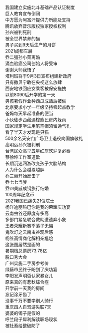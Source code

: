 我国建立实施北斗基础产品认证制度  
巨人教育宣布倒闭  
中方愿为阿富汗提供力所能及支持  
腾讯放弃音乐版权独家授权权利  
孙兴被判死刑  
被全世界禁养的猫  
男子买到9天后生产的月饼  
2021成都车展  
乔二强孙小茉离婚  
滴血验癌公司创始人将受审  
谢谢大师我悟了  
塔利班将于9月3日宣布组建新政府  
只有撒贝宁敢在央视这么放肆  
西安地铁回应女乘客被保安拖拽  
以前8090后开学的第一天  
男孩暑假作业种西瓜成熟后被偷  
北京要求小学一年级坚持零起点教学  
爸妈每天早起准备的便当  
小伙徒步西藏遇棕熊民房内躲雨  
国家规定学生用笔笔帽须留通气孔  
看了半天才发现是只猫  
500余名天安门广场卫士退役向国旗敬礼  
高明远孙兴被判刑  
台湾民众高举五星红旗欢迎复必泰  
蔡徐坤工作室道歉  
长期沉迷网游改变孩子大脑结构  
人为什么会越累越胖  
乔三丽开始反击了  
乔七七当爹  
乔四美戚成钢旅行结婚  
100周年纪念币  
2021我国已痛失21位院士  
杨洋迪丽热巴你是我的荣耀庆功宴  
云南虫谷还原度有多高  
多部门紧急联合救助遭遗弃小象  
王者荣耀新赛季落子无悔  
鬼吹灯之云南虫谷观后感  
杨笠高情商化解相亲尴尬  
这张图居然是画的  
暑期档总票房73.78亿  
脱口秀大会  
广州实施二手房参考价  
绿藤市民终于盼到了庆功宴  
李阳发声明否认家暴女儿  
原来真的有悲秋综合症  
开学前一天我的房间  
忘记涂牙齿了  
没事千万不要学别人骑行  
重庆四人自驾游失联7天  
婆婆的镯子是假的  
呼兰段子犀利解读职场现状  
被社畜给整破防了  
